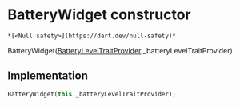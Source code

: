 


# BatteryWidget constructor




    *[<Null safety>](https://dart.dev/null-safety)*



BatteryWidget([BatteryLevelTraitProvider](../../providers_battery_level_trait_provider/BatteryLevelTraitProvider-class.md) _batteryLevelTraitProvider)





## Implementation

```dart
BatteryWidget(this._batteryLevelTraitProvider);
```







